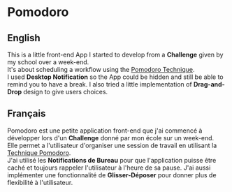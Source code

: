 # Pomodoro

## English
This is a little front-end App I started to develop from a **Challenge** given by my school over a week-end.  
It's about scheduling a workflow using the [Pomodoro Technique](https://en.wikipedia.org/wiki/Pomodoro_Technique "Wikipedia Pomodoro").  
I used **Desktop Notification** so the App could be hidden and still be able to remind you to have a break.
I also tried a little implementation of **Drag-and-Drop** design to give users choices.

## Français
Pomodoro est une petite application front-end que j'ai commencé à développer lors d'un **Challenge** donné par mon école sur un week-end.  
Elle permet a l'utilisateur d'organiser une session de travail en utilisant la [Technique Pomodoro](https://fr.wikipedia.org/wiki/Technique_Pomodoro "Wikipédia Pomodoro").  
J'ai utilisé les **Notifications de Bureau** pour que l'application puisse être caché et toujours rappeler l'utilisateur à l'heure de sa pause.
J'ai aussi implémenter une fonctionnalité de **Glisser-Déposer** pour donner plus de flexibilité à l'utilisateur.
